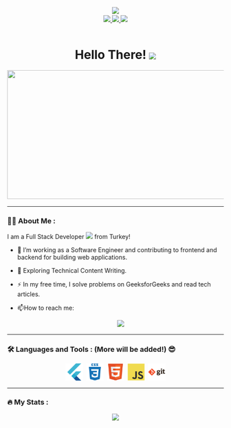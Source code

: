 <div id="header" align="center">
  <img src="https://media.giphy.com/media/iIqmM5tTjmpOB9mpbn/giphy.gif" width="250"/>
</div>

<div id="badges" align="center">
  <a href="https://twitter.com/berkebenbuyrun"> 
    <img src="https://img.shields.io/badge/Twitter-blue?logo=twitter&style=for-the-badge"/>
  </a>
  
  <a href="https://www.instagram.com/s.berke.b/"> 
    <img src="https://img.shields.io/badge/Instagram-purple?logo=instagram&logoColor=white&style=for-the-badge"/>
  </a>
  
  <a href="https://www.linkedin.com/in/berke-babao%C4%9Flu-b67711203/"> 
    <img src="https://img.shields.io/badge/LinkedIn-blue?logo=linkedin&logoColor=white&style=for-the-badge"/>
  </a>
  
</div>  
  
<div align="center"> 
  <img src="https://komarev.com/ghpvc/?username=your-github-Fahrenheit3&style=flat-square&color=blue" alt=""/>
</div>

<h1 align="center">
  Hello There!
  <img src="https://media.giphy.com/media/108JHWB1hruZnq/giphy.gif" width="90px" align="center"/>
</h1>

<div align="center">
  <img src="https://media.giphy.com/media/f3iwJFOVOwuy7K6FFw/giphy.gif" width="600" height="300"/>
</div>

---

### :man_technologist: About Me :

I am a Full Stack Developer <img src="https://media.giphy.com/media/WUlplcMpOCEmTGBtBW/giphy.gif" width="30"> from Turkey!

- :telescope: I’m working as a Software Engineer and contributing to frontend and backend for building web applications.

- :seedling: Exploring Technical Content Writing.

- :zap: In my free time, I solve problems on GeeksforGeeks and read tech articles.

- :mailbox:How to reach me: <div align="center"> <img src="https://img.shields.io/badge/--blue?style=flat&logo=Linkedin&logoColor=white"> </div>

---

### :hammer_and_wrench: Languages and Tools :        (More will be added!) :sunglasses:

<div align="center">
  <img src="https://github.com/devicons/devicon/blob/master/icons/flutter/flutter-original.svg" title="Flutter" alt="Flutter" width="40" height="40"/>&nbsp;
  <img src="https://github.com/devicons/devicon/blob/master/icons/css3/css3-plain-wordmark.svg"  title="CSS3" alt="CSS" width="40" height="40"/>&nbsp;
  <img src="https://github.com/devicons/devicon/blob/master/icons/html5/html5-original.svg" title="HTML5" alt="HTML" width="40" height="40"/>&nbsp;
  <img src="https://github.com/devicons/devicon/blob/master/icons/javascript/javascript-original.svg" title="JavaScript" alt="JavaScript" width="40" height="40"/>&nbsp;
  <img src="https://github.com/devicons/devicon/blob/master/icons/git/git-original-wordmark.svg" title="Git" **alt="Git" width="40" height="40"/>
</div>

---

### :fire: My Stats :
<div align="center">
<img src="http://github-readme-streak-stats.herokuapp.com?user=Fahrenheit3&theme=dark&background=0d1117">
  
</div>


